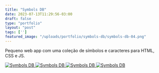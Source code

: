 ```yaml
---
title: "Symbols DB"
date: 2023-07-13T11:29:56-03:00
draft: false
type: "portfolio"
layout: "post"
tags: ['']
featured_image: "/uploads/portfolio/symbols-db/symbols-db-04.png"
---
```


Pequeno web app com uma coleção de símbolos e caracteres para HTML, CSS e JS.

<a href="/uploads/portfolio/symbols-db/symbols-db-01.png" data-fancybox>
    <img src="/uploads/portfolio/symbols-db/symbols-db-01.png" alt="Symbols DB">
</a>

<a href="/uploads/portfolio/symbols-db/symbols-db-02.png" data-fancybox>
    <img src="/uploads/portfolio/symbols-db/symbols-db-02.png" alt="Symbols DB">
</a>

<a href="/uploads/portfolio/symbols-db/symbols-db-03.png" data-fancybox>
    <img src="/uploads/portfolio/symbols-db/symbols-db-03.png" alt="Symbols DB">
</a>

<a href="/uploads/portfolio/symbols-db/symbols-db-04.png" data-fancybox>
    <img src="/uploads/portfolio/symbols-db/symbols-db-04.png" alt="Symbols DB">
</a>